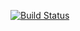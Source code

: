 [![Build Status](https://travis-ci.org/Aduersarius/lab05.svg?branch=master)](https://travis-ci.org/Aduersarius/lab05)
